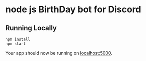 # node js BirthDay bot for Discord

## Running Locally

```
npm install
npm start
```

Your app should now be running on [localhost:5000](http://localhost:5000/).